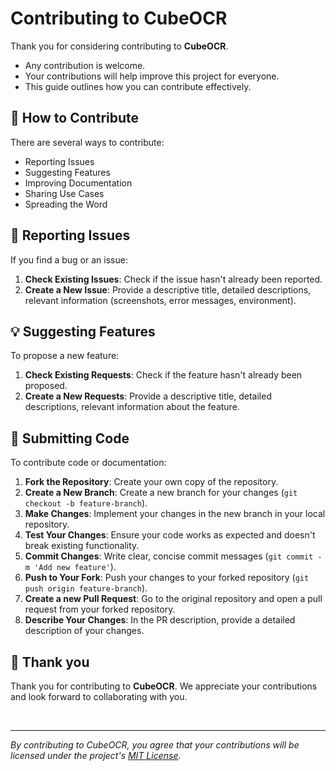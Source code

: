 # Contributing to CubeOCR

Thank you for considering contributing to **CubeOCR**.

- Any contribution is welcome.
- Your contributions will help improve this project for everyone.
- This guide outlines how you can contribute effectively.

## 🌟 How to Contribute

There are several ways to contribute:

- Reporting Issues
- Suggesting Features
- Improving Documentation
- Sharing Use Cases
- Spreading the Word

## 📝 Reporting Issues

If you find a bug or an issue:

1. **Check Existing Issues**: Check if the issue hasn't already been reported.
2. **Create a New Issue**: Provide a descriptive title, detailed descriptions, relevant information (screenshots, error messages, environment).

## 💡 Suggesting Features

To propose a new feature:

1. **Check Existing Requests**: Check if the feature hasn't already been proposed.
2. **Create a New Requests**: Provide a descriptive title, detailed descriptions, relevant information about the feature.

## 🚀 Submitting Code

To contribute code or documentation:

1. **Fork the Repository**: Create your own copy of the repository.
2. **Create a New Branch**: Create a new branch for your changes (`git checkout -b feature-branch`).
3. **Make Changes**: Implement your changes in the new branch in your local repository.
4. **Test Your Changes**: Ensure your code works as expected and doesn't break existing functionality.
5. **Commit Changes**: Write clear, concise commit messages (`git commit -m 'Add new feature'`).
6. **Push to Your Fork**: Push your changes to your forked repository (`git push origin feature-branch`).
7. **Create a new Pull Request**: Go to the original repository and open a pull request from your forked repository.
8. **Describe Your Changes**: In the PR description, provide a detailed description of your changes.

## 🎉 Thank you

Thank you for contributing to **CubeOCR**. We appreciate your contributions and look forward to collaborating with you.

<br>

---

_By contributing to CubeOCR, you agree that your contributions will be licensed under the project's [MIT License](./LICENSE)._
